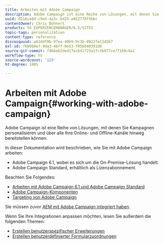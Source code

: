```yaml
---
title: Arbeiten mit Adobe Campaign
description: Adobe Campaign ist eine Reihe von Lösungen, mit denen Sie Kampagnen personalisieren und über alle Ihre Online- und Offline-Kanäle hinweg bereitstellen können.
uuid: d216ce8d-c9e5-4a3c-bd25-a922770f5b6c
contentOwner: Chris Bohnert
products: SG_EXPERIENCEMANAGER/6.5/SITES
topic-tags: personalization
content-type: reference
discoiquuid: a62ddf8b-97ea-40b9-9c3b-0922fe134567
exl-id: 7689b0e7-9da3-467f-8e53-f056040391d8
source-git-commit: f4b6eb2ded17ec641f23a1fc3b977ce77169c8a1
workflow-type: ht
source-wordcount: '123'
ht-degree: 100%

---
```


# Arbeiten mit Adobe Campaign{#working-with-adobe-campaign}

Adobe Campaign ist eine Reihe von Lösungen, mit denen Sie Kampagnen personalisieren und über alle Ihre Online- und Offline-Kanäle hinweg bereitstellen können.

In dieser Dokumentation wird beschrieben, wie Sie mit Adobe Campaign arbeiten:

* Adobe Campaign 6.1, wobei es sich um die On-Premise-Lösung handelt.
* Adobe Campaign Standard, erhältlich als Lizenzabonnement.

Beachten Sie Folgendes:

* [Arbeiten mit Adobe Campaign 6.1 und Adobe Campaign Standard](/help/sites-classic-ui-authoring/classic-personalization-ac-campaign.md)
* [Adobe Campaign-Komponenten](/help/sites-classic-ui-authoring/classic-personalization-ac-components.md)
* [Targeting von Adobe Campaign](/help/sites-classic-ui-authoring/classic-personalization-ac-target.md)

Sie müssen zuvor [AEM mit Adobe Campaign integriert haben](/help/sites-administering/campaign.md).

Wenn Sie Ihre Integrationen anpassen möchten, lesen Sie außerdem die folgenden Themen:

* [Erstellen benutzerspezifischer Erweiterungen](/help/sites-developing/extending-campaign-extensions.md)
* [Erstellen benutzerdefinierter Formularzuordnungen](/help/sites-developing/extending-campaign-form-mapping.md)
